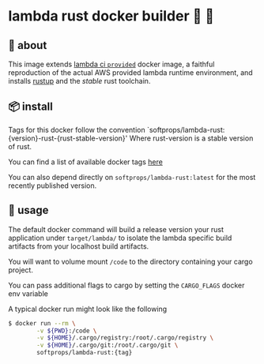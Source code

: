 # lambda rust docker builder 🐳 🦀

## 🤔 about

This image extends [lambda ci `provided`](https://github.com/lambci/docker-lambda#documentation) docker image, a faithful reproduction of the actual AWS provided lambda runtime environment,
and installs [rustup](https://rustup.rs/) and the *stable* rust toolchain.

## 📦 install

Tags for this docker follow the convention `softprops/lambda-rust:{version}-rust-{rust-stable-version}'
Where rust-version is a stable version of rust.

You can find a list of available docker tags [here](https://hub.docker.com/r/softprops/lambda-rust/)

You can also depend directly on `softprops/lambda-rust:latest` for the most recently published version.

## 🤸 usage

The default docker command will build a release version your rust application under `target/lambda/` to
isolate the lambda specific build artifacts from your localhost build artifacts.

You will want to volume mount `/code` to the directory containing your cargo project.

You can pass additional flags to cargo by setting the `CARGO_FLAGS` docker env variable

A typical docker run might look like the following

```bash
$ docker run --rm \
		-v ${PWD}:/code \
		-v ${HOME}/.cargo/registry:/root/.cargo/registry \
		-v ${HOME}/.cargo/git:/root/.cargo/git \
		softprops/lambda-rust:{tag}
```

